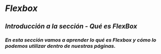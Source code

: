 # **_Flexbox_**

## **_Introducción a la sección - Qué es FlexBox_**

### **_En esta sección vamos a aprender lo qué es Flexbox y cómo lo podemos utilizar dentro de nuestras páginas._**
